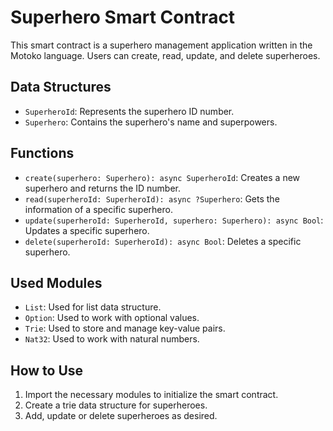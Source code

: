 # Superhero Smart Contract

This smart contract is a superhero management application written in the Motoko language. Users can create, read, update, and delete superheroes.

## Data Structures

* `SuperheroId`: Represents the superhero ID number.
* `Superhero`: Contains the superhero's name and superpowers.

## Functions

* `create(superhero: Superhero): async SuperheroId`: Creates a new superhero and returns the ID number.
* `read(superheroId: SuperheroId): async ?Superhero`: Gets the information of a specific superhero.
* `update(superheroId: SuperheroId, superhero: Superhero): async Bool`: Updates a specific superhero.
* `delete(superheroId: SuperheroId): async Bool`: Deletes a specific superhero.

## Used Modules

* `List`: Used for list data structure.
* `Option`: Used to work with optional values.
* `Trie`: Used to store and manage key-value pairs.
* `Nat32`: Used to work with natural numbers.

## How to Use

1. Import the necessary modules to initialize the smart contract.
2. Create a trie data structure for superheroes.
3. Add, update or delete superheroes as desired.
